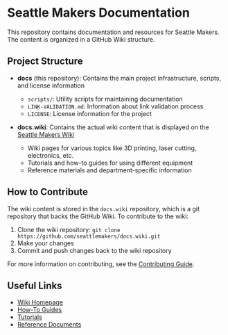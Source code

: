 # Seattle Makers Documentation

This repository contains documentation and resources for Seattle Makers. The content is organized in a GitHub Wiki structure.

## Project Structure

- **docs** (this repository): Contains the main project infrastructure, scripts, and license information
  - `scripts/`: Utility scripts for maintaining documentation
  - `LINK-VALIDATION.md`: Information about link validation process
  - `LICENSE`: License information for the project

- **docs.wiki**: Contains the actual wiki content that is displayed on the [Seattle Makers Wiki](https://github.com/seattlemakers/docs/wiki)
  - Wiki pages for various topics like 3D printing, laser cutting, electronics, etc.
  - Tutorials and how-to guides for using different equipment
  - Reference materials and department-specific information

## How to Contribute

The wiki content is stored in the `docs.wiki` repository, which is a git repository that backs the GitHub Wiki. To contribute to the wiki:

1. Clone the wiki repository: `git clone https://github.com/seattlemakers/docs.wiki.git`
2. Make your changes
3. Commit and push changes back to the wiki repository

For more information on contributing, see the [Contributing Guide](https://github.com/seattlemakers/docs/wiki/Contributing).

## Useful Links

- [Wiki Homepage](https://github.com/seattlemakers/docs/wiki)
- [How-To Guides](https://github.com/seattlemakers/docs/wiki/How-To)
- [Tutorials](https://github.com/seattlemakers/docs/wiki/Tutorials)
- [Reference Documents](https://github.com/seattlemakers/docs/wiki/Reference)

